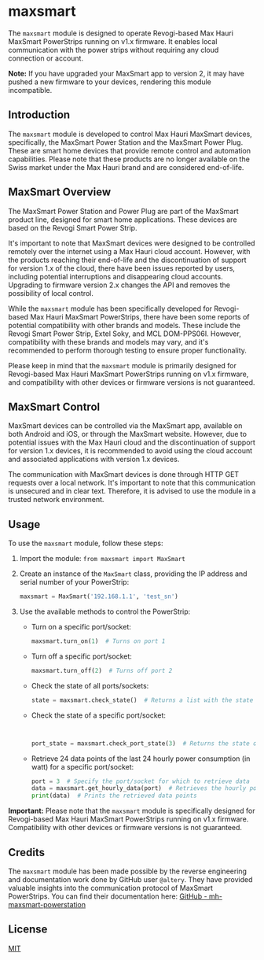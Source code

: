 # maxsmart

The `maxsmart` module is designed to operate Revogi-based Max Hauri MaxSmart PowerStrips running on v1.x firmware. It enables local communication with the power strips without requiring any cloud connection or account.

**Note:** If you have upgraded your MaxSmart app to version 2, it may have pushed a new firmware to your devices, rendering this module incompatible.

## Introduction

The `maxsmart` module is developed to control Max Hauri MaxSmart devices, specifically, the MaxSmart Power Station and the MaxSmart Power Plug. These are smart home devices that provide remote control and automation capabilities. Please note that these products are no longer available on the Swiss market under the Max Hauri brand and are considered end-of-life.

## MaxSmart Overview

The MaxSmart Power Station and Power Plug are part of the MaxSmart product line, designed for smart home applications. These devices are based on the Revogi Smart Power Strip.

It's important to note that MaxSmart devices were designed to be controlled remotely over the internet using a Max Hauri cloud account. However, with the products reaching their end-of-life and the discontinuation of support for version 1.x of the cloud, there have been issues reported by users, including potential interruptions and disappearing cloud accounts. Upgrading to firmware version 2.x changes the API and removes the possibility of local control.

While the `maxsmart` module has been specifically developed for Revogi-based Max Hauri MaxSmart PowerStrips, there have been some reports of potential compatibility with other brands and models. These include the Revogi Smart Power Strip, Extel Soky, and MCL DOM-PPS06I. However, compatibility with these brands and models may vary, and it's recommended to perform thorough testing to ensure proper functionality.

Please keep in mind that the `maxsmart` module is primarily designed for Revogi-based Max Hauri MaxSmart PowerStrips running on v1.x firmware, and compatibility with other devices or firmware versions is not guaranteed.

## MaxSmart Control

MaxSmart devices can be controlled via the MaxSmart app, available on both Android and iOS, or through the MaxSmart website. However, due to potential issues with the Max Hauri cloud and the discontinuation of support for version 1.x devices, it is recommended to avoid using the cloud account and associated applications with version 1.x devices.

The communication with MaxSmart devices is done through HTTP GET requests over a local network. It's important to note that this communication is unsecured and in clear text. Therefore, it is advised to use the module in a trusted network environment.

## Usage

To use the `maxsmart` module, follow these steps:

1. Import the module: `from maxsmart import MaxSmart`
2. Create an instance of the `MaxSmart` class, providing the IP address and serial number of your PowerStrip:

   ```python
   maxsmart = MaxSmart('192.168.1.1', 'test_sn')
   ```

3. Use the available methods to control the PowerStrip:

   - Turn on a specific port/socket:
     ```python
     maxsmart.turn_on(1)  # Turns on port 1
     ```

   - Turn off a specific port/socket:
     ```python
     maxsmart.turn_off(2)  # Turns off port 2
     ```

   - Check the state of all ports/sockets:
     ```python
     state = maxsmart.check_state()  # Returns a list with the state of each port
     ```

   - Check the state of a specific port/socket:
     ```python


     port_state = maxsmart.check_port_state(3)  # Returns the state of port 3
     ```

   - Retrieve 24 data points of the last 24 hourly power consumption (in watt) for a specific port/socket:
     ```python
     port = 3  # Specify the port/socket for which to retrieve data
     data = maxsmart.get_hourly_data(port)  # Retrieves the hourly power consumption data for the specified port
     print(data)  # Prints the retrieved data points
     ```

**Important:** Please note that the `maxsmart` module is specifically designed for Revogi-based Max Hauri MaxSmart PowerStrips running on v1.x firmware. Compatibility with other devices or firmware versions is not guaranteed.

## Credits

The `maxsmart` module has been made possible by the reverse engineering and documentation work done by GitHub user `@altery`. They have provided valuable insights into the communication protocol of MaxSmart PowerStrips. You can find their documentation here: [GitHub - mh-maxsmart-powerstation](https://github.com/altery/mh-maxsmart-powerstation)

## License

[MIT](LICENSE)
